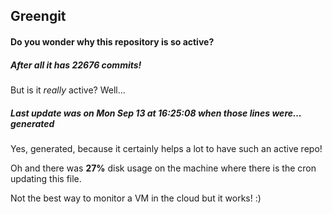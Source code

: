 ## Greengit

#### Do you wonder why this repository is so active?

##### After all it has 22676 commits!

But is it *really* active? Well...

##### Last update was on Mon Sep 13 at 16:25:08 when those lines were... generated

Yes, generated, because it certainly helps a lot to have such an active repo!

Oh and there was **27%** disk usage on the machine
where there is the cron updating this file.

Not the best way to monitor a VM in the cloud but it works! :)
